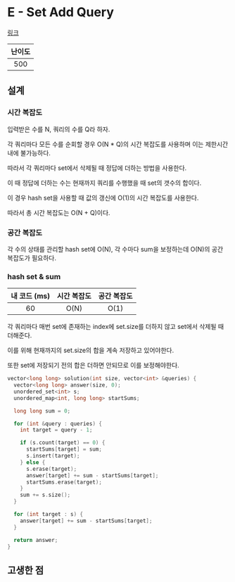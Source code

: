 # E - Set Add Query

[링크](https://atcoder.jp/contests/abc347/tasks/abc347_e)

| 난이도 |
| :----: |
|  500   |

## 설계

### 시간 복잡도

입력받은 수를 N, 쿼리의 수를 Q라 하자.

각 쿼리마다 모든 수를 순회할 경우 O(N \* Q)의 시간 복잡도를 사용하며 이는 제한시간 내에 불가능하다.

따라서 각 쿼리마다 set에서 삭제될 때 정답에 더하는 방법을 사용한다.

이 때 정답에 더하는 수는 현재까지 쿼리를 수행했을 때 set의 갯수의 합이다.

이 경우 hash set을 사용할 때 값의 갱신에 O(1)의 시간 복잡도를 사용한다.

따라서 총 시간 복잡도는 O(N + Q)이다.

### 공간 복잡도

각 수의 상태를 관리할 hash set에 O(N), 각 수마다 sum을 보정하는데 O(N)의 공간 복잡도가 필요하다.

### hash set & sum

| 내 코드 (ms) | 시간 복잡도 | 공간 복잡도 |
| :----------: | :---------: | :---------: |
|      60      |    O(N)     |    O(1)     |

각 쿼리마다 매번 set에 존재하는 index에 set.size를 더하지 않고 set에서 삭제될 때 더해준다.

이를 위해 현재까지의 set.size의 합을 계속 저장하고 있어야한다.

또한 set에 저장되기 전의 합은 더하면 안되므로 이를 보정해야한다.

```cpp
vector<long long> solution(int size, vector<int> &queries) {
  vector<long long> answer(size, 0);
  unordered_set<int> s;
  unordered_map<int, long long> startSums;

  long long sum = 0;

  for (int &query : queries) {
    int target = query - 1;

    if (s.count(target) == 0) {
      startSums[target] = sum;
      s.insert(target);
    } else {
      s.erase(target);
      answer[target] += sum - startSums[target];
      startSums.erase(target);
    }
    sum += s.size();
  }

  for (int target : s) {
    answer[target] += sum - startSums[target];
  }

  return answer;
}
```

## 고생한 점
